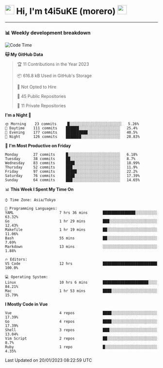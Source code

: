 <!-- Title -->
<h1>
    <img src="https://emojis.slackmojis.com/emojis/images/1600385609/10490/cactuar.gif?1600385609" width="30"/> 
    Hi, I'm t4i5uKE (morero) 
    <img src="https://emojis.slackmojis.com/emojis/images/1600385609/10490/cactuar.gif?1600385609" width="30"/>
</h1>

---

<h3> 📊 Weekly development breakdown </h3>
<!-- waka-readme-stats -->

<!--START_SECTION:waka-->
![Code Time](http://img.shields.io/badge/Code%20Time-1%2C370%20hrs%2051%20mins-blue)

**🐱 My GitHub Data** 

> 🏆 11 Contributions in the Year 2023
 > 
> 📦 616.8 kB Used in GitHub's Storage 
 > 
> 🚫 Not Opted to Hire
 > 
> 📜 45 Public Repositories 
 > 
> 🔑 11 Private Repositories  
 > 
**I'm a Night 🦉** 

```text
🌞 Morning    23 commits     █░░░░░░░░░░░░░░░░░░░░░░░░   5.26% 
🌆 Daytime    111 commits    ██████░░░░░░░░░░░░░░░░░░░   25.4% 
🌃 Evening    177 commits    ██████████░░░░░░░░░░░░░░░   40.5% 
🌙 Night      126 commits    ███████░░░░░░░░░░░░░░░░░░   28.83%

```
📅 **I'm Most Productive on Friday** 

```text
Monday       27 commits     █░░░░░░░░░░░░░░░░░░░░░░░░   6.18% 
Tuesday      38 commits     ██░░░░░░░░░░░░░░░░░░░░░░░   8.7% 
Wednesday    83 commits     ████░░░░░░░░░░░░░░░░░░░░░   18.99% 
Thursday     52 commits     ███░░░░░░░░░░░░░░░░░░░░░░   11.9% 
Friday       97 commits     █████░░░░░░░░░░░░░░░░░░░░   22.2% 
Saturday     76 commits     ████░░░░░░░░░░░░░░░░░░░░░   17.39% 
Sunday       64 commits     ███░░░░░░░░░░░░░░░░░░░░░░   14.65%

```


📊 **This Week I Spent My Time On** 

```text
⌚︎ Time Zone: Asia/Tokyo

💬 Programming Languages: 
YAML                     7 hrs 36 mins       ███████████████░░░░░░░░░░   63.32% 
Go                       1 hr 29 mins        ███░░░░░░░░░░░░░░░░░░░░░░   12.43% 
Makefile                 1 hr 19 mins        ██░░░░░░░░░░░░░░░░░░░░░░░   11.06% 
Bash                     55 mins             ██░░░░░░░░░░░░░░░░░░░░░░░   7.69% 
Markdown                 13 mins             ░░░░░░░░░░░░░░░░░░░░░░░░░   1.88%

🔥 Editors: 
VS Code                  12 hrs              █████████████████████████   100.0%

💻 Operating System: 
Linux                    10 hrs 6 mins       █████████████████████░░░░   84.21% 
Mac                      1 hr 53 mins        ████░░░░░░░░░░░░░░░░░░░░░   15.79%

```

**I Mostly Code in Vue** 

```text
Vue                      4 repos             ████░░░░░░░░░░░░░░░░░░░░░   17.39% 
Go                       4 repos             ████░░░░░░░░░░░░░░░░░░░░░   17.39% 
Shell                    3 repos             ███░░░░░░░░░░░░░░░░░░░░░░   13.04% 
Vim Script               2 repos             ██░░░░░░░░░░░░░░░░░░░░░░░   8.7% 
Ruby                     1 repo              █░░░░░░░░░░░░░░░░░░░░░░░░   4.35%

```



 Last Updated on 20/01/2023 08:22:59 UTC
<!--END_SECTION:waka-->
